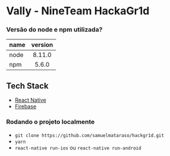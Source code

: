 # Vally - NineTeam HackaGr1d

### Versão do node e npm utilizada?

| name | version |
| :--- | :-----: |
| node | 8.11.0  |
| npm  |  5.6.0  |

## Tech Stack

- [React Native](https://facebook.github.io/react-native/)
- [Firebase](https://firebase.google.com/?hl=pt-br)

### Rodando o projeto localmente

- `git clone https://github.com/samuelmataraso/hackgr1d.git`
- `yarn`
- `react-native run-ios` ou `react-native run-android`

